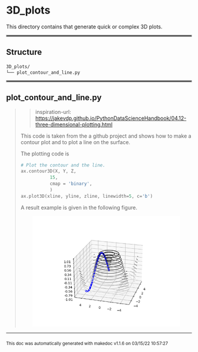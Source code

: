 # 3D_plots

This directory contains that generate quick or complex 3D plots.
<hr style="border:2px solid gray"> </hr>

## Structure 
```
3D_plots/
└── plot_contour_and_line.py
```

<hr style="border:2px solid gray"> </hr>

## plot_contour_and_line.py
>> inspiration-url: https://jakevdp.github.io/PythonDataScienceHandbook/04.12-three-dimensional-plotting.html
>
>This code is taken from the a github project and shows how to make a contour plot and to plot a line on the surface.
>
>The plotting code is
>
>```python
># Plot the contour and the line.
>ax.contour3D(X, Y, Z,
>            15,
>            cmap = 'binary',
>            )
>ax.plot3D(xline, yline, zline, linewidth=5, c='b')
>```
>
>A result example is given in the following figure.
>
><p align="center"><img src="./../../../imgs/plot_contour_and_line_output.png" alt="drawing" class="center" width="400"/>
>

---




<sub>This doc was automatically generated with makedoc v1.1.6 on  03/15/22 10:57:27 